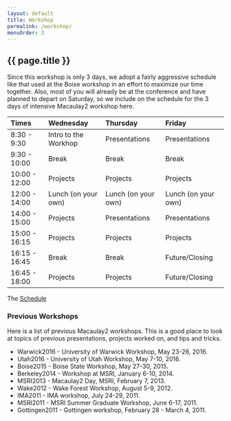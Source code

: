 ```yaml
---
layout: default
title: Workshop
permalink: /workshop/
menuOrder: 3
---
```


## {{ page.title }}	 

Since this workshop is only 3 days, we adopt a fairly aggressive schedule like that used at the Boise workshop in an effort to maximize our time together.  Also, most of you will already be at the conference and have planned to depart on Saturday, so we include on the schedule for the 3 days of intensive Macaulay2 workshop here.  


| Times          |Wednesday              | Thursday            | Friday               |
| :------------- | :-------------------- | :------------------ | :------------------- |
| 8:30 - 9:30    | Intro to the Workhop  | Presentations       | Presentations        |
| 9:30 - 10:00   | Break                 | Break               | Break                |
| 10:00 - 12:00  | Projects              | Projects            | Projects             |
| 12:00 - 14:00  | Lunch (on your own)   | Lunch (on your own) | Lunch (on your own)  |
| 14:00 - 15:00  | Projects              | Presentations       | Presentations        |
| 15:00 - 16:15  | Projects              | Projects            | Projects             |
| 16:15 - 16:45  | Break                 | Break               | Future/Closing       |
| 16:45 - 18:00  | Projects              | Projects            | Future/Closing       | 

The [Schedule](https://macaulay2.github.io/Workshop-2017-Berkeley/workshop-schedule)

### Previous Workshops

Here is a list of previous Macaulay2 workshops. This is a good place to look at topics of previous presentations, projects worked on, and tips and tricks.  

* Warwick2016 - University of Warwick Workshop, May 23-26, 2016.
* Utah2016 - University of Utah Workshop, May 7-10, 2016.
* Boise2015 - Boise State Workshop, May 27-30, 2015.
* Berkeley2014 - Workshop at MSRI, January 6-10, 2014.
* MSRI2013 - Macaulay2  Day, MSRI, February 7, 2013.
* Wake2012 - Wake Forest Workshop, August 5-9, 2012.
* IMA2011 - IMA workshop, July 24-29, 2011.
* MSRI2011 - MSRI Summer Graduate Workshop, June 6-17, 2011.
* Gottingen2011 - Gottingen workshop, February 28 - March 4, 2011.

